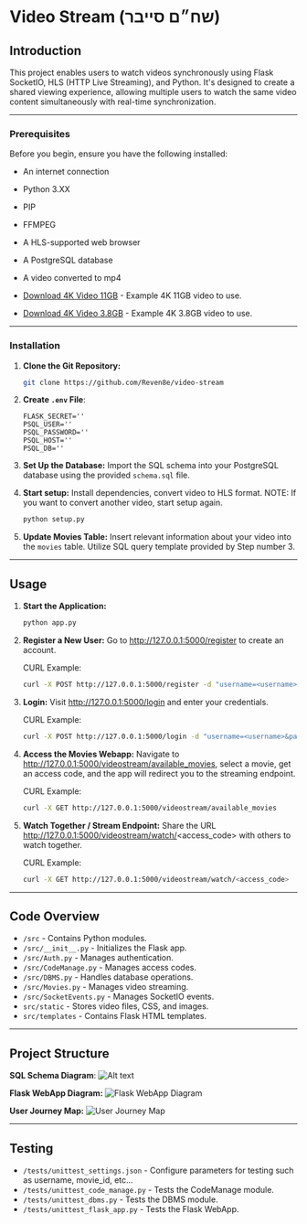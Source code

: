 # Video Stream (שח״ם סייבר)

## Introduction

This project enables users to watch videos synchronously using Flask SocketIO, HLS (HTTP Live Streaming), and Python. It's designed to create a shared viewing experience, allowing multiple users to watch the same video content simultaneously with real-time synchronization.

---
### Prerequisites

Before you begin, ensure you have the following installed:
- An internet connection
- Python 3.XX
- PIP
- FFMPEG
- A HLS-supported web browser
- A PostgreSQL database
- A video converted to mp4


- [Download 4K Video 11GB](https://mega.nz/file/s9cUTKIJ#jbVrS-I9CMr7Hf-i5fL81JPk26q9qnjXzCDkkII-Y1A) - Example 4K 11GB video to use.
- [Download 4K Video 3.8GB](https://mega.nz/file/UpFT3ZqB#1ovh_HNbiFVv59IJ0f3BsrkInSpvg7FmQGd9HQ0V4WA) - Example 4K 3.8GB video to use.

---
### Installation

1. **Clone the Git Repository:**
   ```bash
   git clone https://github.com/Reven8e/video-stream
   ```

2. **Create ``.env`` File**:
   ```
   FLASK_SECRET=''
   PSQL_USER=''
   PSQL_PASSWORD=''
   PSQL_HOST=''
   PSQL_DB=''
   ```

3. **Set Up the Database:**
   Import the SQL schema into your PostgreSQL database using the provided `schema.sql` file.

4. **Start setup:** Install  dependencies, convert video to HLS format. NOTE: If you want to convert another video, start setup again.
   ```bash
   python setup.py
   ```

5. **Update Movies Table:**
   Insert relevant information about your video into the `movies` table. Utilize SQL query template provided by Step number 3.

---
## Usage

1. **Start the Application:**
   ```bash
   python app.py
   ```

2. **Register a New User:** Go to http://127.0.0.1:5000/register to create an account.

   CURL Example:
   ```bash
   curl -X POST http://127.0.0.1:5000/register -d "username=<username>&password1=<password1>&password2=<password2>" 
   ```


3. **Login:** Visit http://127.0.0.1:5000/login and enter your credentials.

   CURL Example:
   ```bash
   curl -X POST http://127.0.0.1:5000/login -d "username=<username>&password=<password>"
   ```


4. **Access the Movies Webapp:** Navigate to http://127.0.0.1:5000/videostream/available_movies, select a movie, get an access code, and the app will redirect you to the streaming endpoint.

   CURL Example:
   ```bash
   curl -X GET http://127.0.0.1:5000/videostream/available_movies
   ```


5. **Watch Together / Stream Endpoint:** Share the URL http://127.0.0.1:5000/videostream/watch/<access_code> with others to watch together.

   CURL Example:
   ```bash
   curl -X GET http://127.0.0.1:5000/videostream/watch/<access_code>
   ```

---
## Code Overview

- `/src` - Contains Python modules.
- `/src/__init__.py` - Initializes the Flask app.
- `/src/Auth.py` - Manages authentication.
- `/src/CodeManage.py` - Manages access codes.
- `/src/DBMS.py` - Handles database operations.
- `/src/Movies.py` - Manages video streaming.
- `/src/SocketEvents.py` - Manages SocketIO events.
- `src/static` - Stores video files, CSS, and images.
- `src/templates` - Contains Flask HTML templates.

---
## Project Structure

**SQL Schema Diagram**:
![Alt text](https://i.ibb.co/fSXrsz3/Screenshot-2024-01-07-at-14-33-49.png)

**Flask WebApp Diagram:**
![Flask WebApp Diagram](https://i.ibb.co/rxMDqhY/ZLJDRjim3-Bxx-ANHqi-RQ77-Nq-O-j-CDs27-Oe-TWj-WC7-AZCF5f-WIHpf-ODU-V9-Sgf4-NO0j1q-KYFtxyzvqe19t6e-R83.png)

**User Journey Map:**
![User Journey Map](https://i.ibb.co/3WxpsY2/Copy-of-Customer-Journey-Map.png)

---
## Testing

- `/tests/unittest_settings.json` - Configure parameters for testing such as username, movie_id, etc...
- `/tests/unittest_code_manage.py` - Tests the CodeManage module.
- `/tests/unittest_dbms.py` - Tests the DBMS module.
- `/tests/unittest_flask_app.py` - Tests the Flask WebApp.
